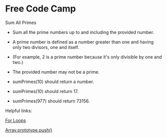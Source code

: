 # Free Code Camp 

Sum All Primes

- Sum all the prime numbers up to and including the provided number.

- A prime number is defined as a number greater than one and having only two divisors, one and itself. 
- (For example, 2 is a prime number because it's only divisible by one and two.)

- The provided number may not be a prime.

- sumPrimes(10) should return a number.
- sumPrimes(10) should return 17.
- sumPrimes(977) should return 73156.

Helpful links:

[For Loops](https://developer.mozilla.org/en-US/docs/Web/JavaScript/Reference/Statements/for)

[Array.prototype.push()](https://developer.mozilla.org/en-US/docs/Web/JavaScript/Reference/Global_Objects/Array/push)
